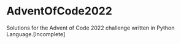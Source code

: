# AdventOfCode2022
Solutions for the Advent of Code 2022 challenge written in Python Language.[Incomplete]
